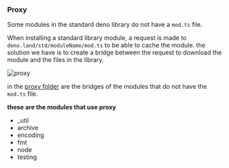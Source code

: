 ### Proxy

Some modules in the standard deno library do not have a `mod.ts` file.

When installing a standard library module, a request is made to `deno.land/std/moduleName/mod.ts`
to be able to cache the module.
the solution we have is to create a bridge between the request to download the module and the files in the library.

![proxy](https://i.ibb.co/f97j2Rm/proxy.png)

in the [proxy folder](https://github.com/crewdevio/Trex/tree/proxy) are the bridges of the modules that do not have the `mod.ts` file.

**these are the modules that use proxy**

- \_util
- archive
- encoding
- fmt
- node
- testing
